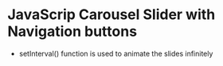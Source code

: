 # JavaScrip Carousel Slider with Navigation buttons
* setInterval() function is used to animate the slides infinitely